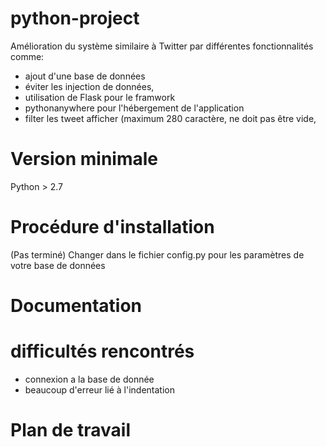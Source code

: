 # python-project

Amélioration du système similaire à Twitter par différentes fonctionnalités comme: 
- ajout d'une base de données
- éviter les injection de données, 
- utilisation de Flask pour le framwork
- pythonanywhere pour l'hébergement de l'application
- filter les tweet afficher (maximum 280 caractère, ne doit pas être vide, 

# Version minimale

Python > 2.7

# Procédure d'installation

(Pas terminé) Changer dans le fichier config.py pour les paramètres de votre base de données

# Documentation

# difficultés rencontrés

- connexion a la base de donnée
- beaucoup d'erreur lié à l'indentation

# Plan de travail


